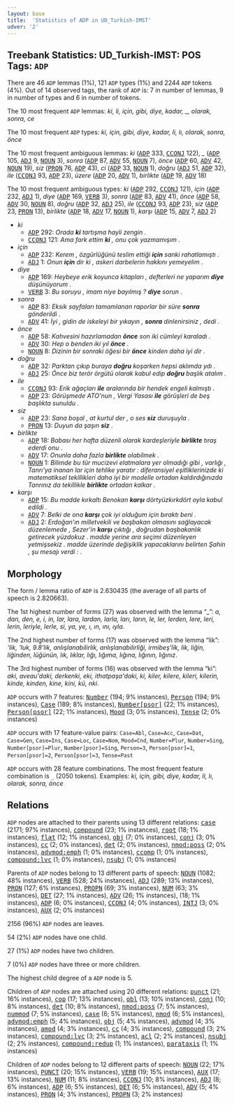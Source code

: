 ```yaml
---
layout: base
title:  'Statistics of ADP in UD_Turkish-IMST'
udver: '2'
---
```


## Treebank Statistics: UD_Turkish-IMST: POS Tags: `ADP`

There are 46 `ADP` lemmas (1%), 121 `ADP` types (1%) and 2244 `ADP` tokens (4%).
Out of 14 observed tags, the rank of `ADP` is: 7 in number of lemmas, 9 in number of types and 6 in number of tokens.

The 10 most frequent `ADP` lemmas: <em>ki, li, için, gibi, diye, kadar, _, olarak, sonra, ce</em>

The 10 most frequent `ADP` types:  <em>ki, için, gibi, diye, kadar, li, lı, olarak, sonra, önce</em>

The 10 most frequent ambiguous lemmas: <em>ki</em> (<tt><a href="tr_imst-pos-ADP.html">ADP</a></tt> 333, <tt><a href="tr_imst-pos-CCONJ.html">CCONJ</a></tt> 122), <em>_</em> (<tt><a href="tr_imst-pos-ADP.html">ADP</a></tt> 105, <tt><a href="tr_imst-pos-ADJ.html">ADJ</a></tt> 9, <tt><a href="tr_imst-pos-NOUN.html">NOUN</a></tt> 3), <em>sonra</em> (<tt><a href="tr_imst-pos-ADP.html">ADP</a></tt> 87, <tt><a href="tr_imst-pos-ADV.html">ADV</a></tt> 55, <tt><a href="tr_imst-pos-NOUN.html">NOUN</a></tt> 7), <em>önce</em> (<tt><a href="tr_imst-pos-ADP.html">ADP</a></tt> 60, <tt><a href="tr_imst-pos-ADV.html">ADV</a></tt> 42, <tt><a href="tr_imst-pos-NOUN.html">NOUN</a></tt> 19), <em>siz</em> (<tt><a href="tr_imst-pos-PRON.html">PRON</a></tt> 76, <tt><a href="tr_imst-pos-ADP.html">ADP</a></tt> 43), <em>ci</em> (<tt><a href="tr_imst-pos-ADP.html">ADP</a></tt> 33, <tt><a href="tr_imst-pos-NOUN.html">NOUN</a></tt> 1), <em>doğru</em> (<tt><a href="tr_imst-pos-ADJ.html">ADJ</a></tt> 51, <tt><a href="tr_imst-pos-ADP.html">ADP</a></tt> 32), <em>ile</em> (<tt><a href="tr_imst-pos-CCONJ.html">CCONJ</a></tt> 93, <tt><a href="tr_imst-pos-ADP.html">ADP</a></tt> 23), <em>üzere</em> (<tt><a href="tr_imst-pos-ADP.html">ADP</a></tt> 20, <tt><a href="tr_imst-pos-ADV.html">ADV</a></tt> 1), <em>birlikte</em> (<tt><a href="tr_imst-pos-ADP.html">ADP</a></tt> 19, <tt><a href="tr_imst-pos-ADV.html">ADV</a></tt> 18)

The 10 most frequent ambiguous types:  <em>ki</em> (<tt><a href="tr_imst-pos-ADP.html">ADP</a></tt> 292, <tt><a href="tr_imst-pos-CCONJ.html">CCONJ</a></tt> 121), <em>için</em> (<tt><a href="tr_imst-pos-ADP.html">ADP</a></tt> 232, <tt><a href="tr_imst-pos-ADJ.html">ADJ</a></tt> 1), <em>diye</em> (<tt><a href="tr_imst-pos-ADP.html">ADP</a></tt> 169, <tt><a href="tr_imst-pos-VERB.html">VERB</a></tt> 3), <em>sonra</em> (<tt><a href="tr_imst-pos-ADP.html">ADP</a></tt> 83, <tt><a href="tr_imst-pos-ADV.html">ADV</a></tt> 41), <em>önce</em> (<tt><a href="tr_imst-pos-ADP.html">ADP</a></tt> 58, <tt><a href="tr_imst-pos-ADV.html">ADV</a></tt> 30, <tt><a href="tr_imst-pos-NOUN.html">NOUN</a></tt> 8), <em>doğru</em> (<tt><a href="tr_imst-pos-ADP.html">ADP</a></tt> 32, <tt><a href="tr_imst-pos-ADJ.html">ADJ</a></tt> 25), <em>ile</em> (<tt><a href="tr_imst-pos-CCONJ.html">CCONJ</a></tt> 93, <tt><a href="tr_imst-pos-ADP.html">ADP</a></tt> 23), <em>siz</em> (<tt><a href="tr_imst-pos-ADP.html">ADP</a></tt> 23, <tt><a href="tr_imst-pos-PRON.html">PRON</a></tt> 13), <em>birlikte</em> (<tt><a href="tr_imst-pos-ADP.html">ADP</a></tt> 18, <tt><a href="tr_imst-pos-ADV.html">ADV</a></tt> 17, <tt><a href="tr_imst-pos-NOUN.html">NOUN</a></tt> 1), <em>karşı</em> (<tt><a href="tr_imst-pos-ADP.html">ADP</a></tt> 15, <tt><a href="tr_imst-pos-ADV.html">ADV</a></tt> 7, <tt><a href="tr_imst-pos-ADJ.html">ADJ</a></tt> 2)


* <em>ki</em>
  * <tt><a href="tr_imst-pos-ADP.html">ADP</a></tt> 292: <em>Orada <b>ki</b> tartışma hayli zengin .</em>
  * <tt><a href="tr_imst-pos-CCONJ.html">CCONJ</a></tt> 121: <em>Ama fark ettim <b>ki</b> , onu çok yazmamışım .</em>
* <em>için</em>
  * <tt><a href="tr_imst-pos-ADP.html">ADP</a></tt> 232: <em>Kerem , özgürlüğünü teslim ettiği <b>için</b> sanki rahatlamıştı .</em>
  * <tt><a href="tr_imst-pos-ADJ.html">ADJ</a></tt> 1: <em>Onun <b>için</b> dir ki , askeri darbelerin hakkını yemeyelim .</em>
* <em>diye</em>
  * <tt><a href="tr_imst-pos-ADP.html">ADP</a></tt> 169: <em>Heybeye erik koyunca kitapları , defterleri ne yaparım <b>diye</b> düşünüyorum .</em>
  * <tt><a href="tr_imst-pos-VERB.html">VERB</a></tt> 3: <em>Bu soruyu , imam niye bayılmış ? <b>diye</b> sorun .</em>
* <em>sonra</em>
  * <tt><a href="tr_imst-pos-ADP.html">ADP</a></tt> 83: <em>Eksik sayfaları tamamlanan raporlar bir süre <b>sonra</b> gönderildi .</em>
  * <tt><a href="tr_imst-pos-ADV.html">ADV</a></tt> 41: <em>İyi , gidin de iskeleyi bir yıkayın , <b>sonra</b> dinlenirsiniz , dedi .</em>
* <em>önce</em>
  * <tt><a href="tr_imst-pos-ADP.html">ADP</a></tt> 58: <em>Kahvesini hazırlamadan <b>önce</b> son iki cümleyi karaladı .</em>
  * <tt><a href="tr_imst-pos-ADV.html">ADV</a></tt> 30: <em>Hep o benden iki yıl <b>önce</b> .</em>
  * <tt><a href="tr_imst-pos-NOUN.html">NOUN</a></tt> 8: <em>Dizinin bir sonraki öğesi bir <b>önce</b> kinden daha iyi dir .</em>
* <em>doğru</em>
  * <tt><a href="tr_imst-pos-ADP.html">ADP</a></tt> 32: <em>Parktan çıkıp buraya <b>doğru</b> koşarken hepsi aklımda ydı .</em>
  * <tt><a href="tr_imst-pos-ADJ.html">ADJ</a></tt> 25: <em>Önce biz terör örgütü olarak kabul edip <b>doğru</b> başlık atalım .</em>
* <em>ile</em>
  * <tt><a href="tr_imst-pos-CCONJ.html">CCONJ</a></tt> 93: <em>Erik ağaçları <b>ile</b> aralarında bir hendek engeli kalmıştı .</em>
  * <tt><a href="tr_imst-pos-ADP.html">ADP</a></tt> 23: <em>Görüşmede ATO'nun , Vergi Yasası <b>ile</b> görüşleri de beş başlıkta sunuldu .</em>
* <em>siz</em>
  * <tt><a href="tr_imst-pos-ADP.html">ADP</a></tt> 23: <em>Sana boşal , at kurtul der , o ses <b>siz</b> duruşuyla .</em>
  * <tt><a href="tr_imst-pos-PRON.html">PRON</a></tt> 13: <em>Duyun da şaşın <b>siz</b> .</em>
* <em>birlikte</em>
  * <tt><a href="tr_imst-pos-ADP.html">ADP</a></tt> 18: <em>Babası her hafta düzenli olarak kardeşleriyle <b>birlikte</b> tıraş ederdi onu .</em>
  * <tt><a href="tr_imst-pos-ADV.html">ADV</a></tt> 17: <em>Onunla daha fazla <b>birlikte</b> olabilmek .</em>
  * <tt><a href="tr_imst-pos-NOUN.html">NOUN</a></tt> 1: <em>Bilimde bu tür mucizevi elatmalara yer olmadığı gibi , varlığı , Tanrı'ya inanan lar için tehlike yaratır : diferansiyel eşitliklerinizde ki matematiksel tekillikleri daha iyi bir modelle ortadan kaldırdığınızda Tanrınız da tekillikle <b>birlikte</b> ortadan kalkar .</em>
* <em>karşı</em>
  * <tt><a href="tr_imst-pos-ADP.html">ADP</a></tt> 15: <em>Bu madde kırkaltı Benokan <b>karşı</b> dörtyüzkırkdört oyla kabul edildi .</em>
  * <tt><a href="tr_imst-pos-ADV.html">ADV</a></tt> 7: <em>Belki de ona <b>karşı</b> çok iyi olduğum için bıraktı beni .</em>
  * <tt><a href="tr_imst-pos-ADJ.html">ADJ</a></tt> 2: <em>Erdoğan'ın milletvekili ve başbakan olmasını sağlayacak düzenlemede , Sezer'in <b>karşı</b> çıktığı , doğrudan başbakanlık getirecek yüzdokuz . madde yerine ara seçimi düzenleyen yetmişsekiz . madde üzerinde değişiklik yapacaklarını belirten Şahin , şu mesajı verdi : .</em>

## Morphology

The form / lemma ratio of `ADP` is 2.630435 (the average of all parts of speech is 2.820663).

The 1st highest number of forms (27) was observed with the lemma “_”: <em>a, dan, den, e, i, in, lar, lara, lardan, larla, ları, ların, le, ler, lerden, lere, leri, lerin, leriyle, lerle, si, ya, ye, ı, ın, ını, ıyla</em>.

The 2nd highest number of forms (17) was observed with the lemma “lik”: <em>'lik, 'luk, 9.8'lik, anlışlanabilirlik, anlışlanabilirliği, irmibeş'lik, lik, liğin, liğinden, lüğünün, lık, lıklar, lığı, lığıma, lığına, lığının, lığınız</em>.

The 3rd highest number of forms (16) was observed with the lemma “ki”: <em>aki, aveau'daki, derkenki, eki, ithatpaşa'daki, ki, kiler, kilere, kileri, kilerin, kinde, kinden, kine, kini, kü, nki</em>.

`ADP` occurs with 7 features: <tt><a href="tr_imst-feat-Number.html">Number</a></tt> (194; 9% instances), <tt><a href="tr_imst-feat-Person.html">Person</a></tt> (194; 9% instances), <tt><a href="tr_imst-feat-Case.html">Case</a></tt> (189; 8% instances), <tt><a href="tr_imst-feat-Number-psor.html">Number[psor]</a></tt> (22; 1% instances), <tt><a href="tr_imst-feat-Person-psor.html">Person[psor]</a></tt> (22; 1% instances), <tt><a href="tr_imst-feat-Mood.html">Mood</a></tt> (3; 0% instances), <tt><a href="tr_imst-feat-Tense.html">Tense</a></tt> (2; 0% instances)

`ADP` occurs with 17 feature-value pairs: `Case=Abl`, `Case=Acc`, `Case=Dat`, `Case=Gen`, `Case=Ins`, `Case=Loc`, `Case=Nom`, `Mood=Cnd`, `Number=Plur`, `Number=Sing`, `Number[psor]=Plur`, `Number[psor]=Sing`, `Person=3`, `Person[psor]=1`, `Person[psor]=2`, `Person[psor]=3`, `Tense=Past`

`ADP` occurs with 28 feature combinations.
The most frequent feature combination is `_` (2050 tokens).
Examples: <em>ki, için, gibi, diye, kadar, li, lı, olarak, sonra, önce</em>


## Relations

`ADP` nodes are attached to their parents using 13 different relations: <tt><a href="tr_imst-dep-case.html">case</a></tt> (2171; 97% instances), <tt><a href="tr_imst-dep-compound.html">compound</a></tt> (23; 1% instances), <tt><a href="tr_imst-dep-root.html">root</a></tt> (18; 1% instances), <tt><a href="tr_imst-dep-flat.html">flat</a></tt> (12; 1% instances), <tt><a href="tr_imst-dep-obj.html">obj</a></tt> (7; 0% instances), <tt><a href="tr_imst-dep-conj.html">conj</a></tt> (3; 0% instances), <tt><a href="tr_imst-dep-cc.html">cc</a></tt> (2; 0% instances), <tt><a href="tr_imst-dep-det.html">det</a></tt> (2; 0% instances), <tt><a href="tr_imst-dep-nmod-poss.html">nmod:poss</a></tt> (2; 0% instances), <tt><a href="tr_imst-dep-advmod-emph.html">advmod:emph</a></tt> (1; 0% instances), <tt><a href="tr_imst-dep-ccomp.html">ccomp</a></tt> (1; 0% instances), <tt><a href="tr_imst-dep-compound-lvc.html">compound:lvc</a></tt> (1; 0% instances), <tt><a href="tr_imst-dep-nsubj.html">nsubj</a></tt> (1; 0% instances)

Parents of `ADP` nodes belong to 13 different parts of speech: <tt><a href="tr_imst-pos-NOUN.html">NOUN</a></tt> (1082; 48% instances), <tt><a href="tr_imst-pos-VERB.html">VERB</a></tt> (528; 24% instances), <tt><a href="tr_imst-pos-ADJ.html">ADJ</a></tt> (289; 13% instances), <tt><a href="tr_imst-pos-PRON.html">PRON</a></tt> (127; 6% instances), <tt><a href="tr_imst-pos-PROPN.html">PROPN</a></tt> (69; 3% instances), <tt><a href="tr_imst-pos-NUM.html">NUM</a></tt> (63; 3% instances), <tt><a href="tr_imst-pos-DET.html">DET</a></tt> (27; 1% instances), <tt><a href="tr_imst-pos-ADV.html">ADV</a></tt> (26; 1% instances),  (18; 1% instances), <tt><a href="tr_imst-pos-ADP.html">ADP</a></tt> (6; 0% instances), <tt><a href="tr_imst-pos-CCONJ.html">CCONJ</a></tt> (4; 0% instances), <tt><a href="tr_imst-pos-INTJ.html">INTJ</a></tt> (3; 0% instances), <tt><a href="tr_imst-pos-AUX.html">AUX</a></tt> (2; 0% instances)

2156 (96%) `ADP` nodes are leaves.

54 (2%) `ADP` nodes have one child.

27 (1%) `ADP` nodes have two children.

7 (0%) `ADP` nodes have three or more children.

The highest child degree of a `ADP` node is 5.

Children of `ADP` nodes are attached using 20 different relations: <tt><a href="tr_imst-dep-punct.html">punct</a></tt> (21; 16% instances), <tt><a href="tr_imst-dep-cop.html">cop</a></tt> (17; 13% instances), <tt><a href="tr_imst-dep-obl.html">obl</a></tt> (13; 10% instances), <tt><a href="tr_imst-dep-conj.html">conj</a></tt> (10; 8% instances), <tt><a href="tr_imst-dep-det.html">det</a></tt> (10; 8% instances), <tt><a href="tr_imst-dep-nmod-poss.html">nmod:poss</a></tt> (7; 5% instances), <tt><a href="tr_imst-dep-nummod.html">nummod</a></tt> (7; 5% instances), <tt><a href="tr_imst-dep-case.html">case</a></tt> (6; 5% instances), <tt><a href="tr_imst-dep-nmod.html">nmod</a></tt> (6; 5% instances), <tt><a href="tr_imst-dep-advmod-emph.html">advmod:emph</a></tt> (5; 4% instances), <tt><a href="tr_imst-dep-obj.html">obj</a></tt> (5; 4% instances), <tt><a href="tr_imst-dep-advmod.html">advmod</a></tt> (4; 3% instances), <tt><a href="tr_imst-dep-amod.html">amod</a></tt> (4; 3% instances), <tt><a href="tr_imst-dep-cc.html">cc</a></tt> (4; 3% instances), <tt><a href="tr_imst-dep-compound.html">compound</a></tt> (3; 2% instances), <tt><a href="tr_imst-dep-compound-lvc.html">compound:lvc</a></tt> (3; 2% instances), <tt><a href="tr_imst-dep-acl.html">acl</a></tt> (2; 2% instances), <tt><a href="tr_imst-dep-nsubj.html">nsubj</a></tt> (2; 2% instances), <tt><a href="tr_imst-dep-compound-redup.html">compound:redup</a></tt> (1; 1% instances), <tt><a href="tr_imst-dep-parataxis.html">parataxis</a></tt> (1; 1% instances)

Children of `ADP` nodes belong to 12 different parts of speech: <tt><a href="tr_imst-pos-NOUN.html">NOUN</a></tt> (22; 17% instances), <tt><a href="tr_imst-pos-PUNCT.html">PUNCT</a></tt> (20; 15% instances), <tt><a href="tr_imst-pos-VERB.html">VERB</a></tt> (19; 15% instances), <tt><a href="tr_imst-pos-AUX.html">AUX</a></tt> (17; 13% instances), <tt><a href="tr_imst-pos-NUM.html">NUM</a></tt> (11; 8% instances), <tt><a href="tr_imst-pos-CCONJ.html">CCONJ</a></tt> (10; 8% instances), <tt><a href="tr_imst-pos-ADJ.html">ADJ</a></tt> (8; 6% instances), <tt><a href="tr_imst-pos-ADP.html">ADP</a></tt> (6; 5% instances), <tt><a href="tr_imst-pos-DET.html">DET</a></tt> (6; 5% instances), <tt><a href="tr_imst-pos-ADV.html">ADV</a></tt> (5; 4% instances), <tt><a href="tr_imst-pos-PRON.html">PRON</a></tt> (4; 3% instances), <tt><a href="tr_imst-pos-PROPN.html">PROPN</a></tt> (3; 2% instances)

